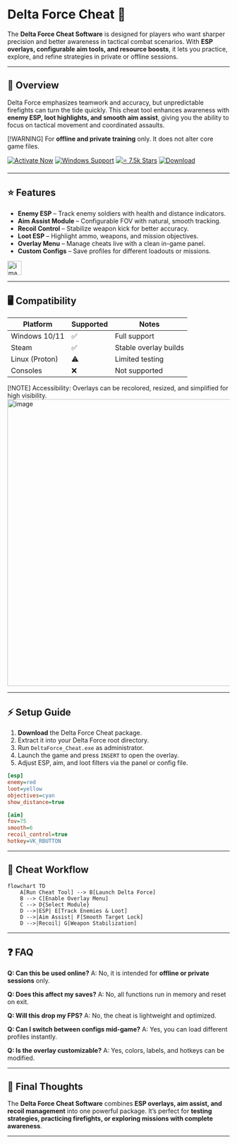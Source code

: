 # Delta Force Cheat 🎯

The **Delta Force Cheat Software** is designed for players who want sharper precision and better awareness in tactical combat scenarios. With **ESP overlays, configurable aim tools, and resource boosts**, it lets you practice, explore, and refine strategies in private or offline sessions.

---

## 📝 Overview

Delta Force emphasizes teamwork and accuracy, but unpredictable firefights can turn the tide quickly. This cheat tool enhances awareness with **enemy ESP, loot highlights, and smooth aim assist**, giving you the ability to focus on tactical movement and coordinated assaults.

\[!WARNING]
For **offline and private training** only. It does not alter core game files.

[![Activate Now](https://img.shields.io/badge/Activate%20Now-red?style=for-the-badge\&logo=rocket)](#)
[![Windows Support](https://img.shields.io/badge/Windows-10%2F11-blue?style=for-the-badge\&logo=windows)](#)
[![⭐️ 7.5k Stars](https://img.shields.io/badge/⭐️%207.5k-Stars-yellow?style=for-the-badge\&logo=github)](#)
[![Download](https://img.shields.io/badge/Download-Latest-green?style=for-the-badge\&logo=github)](#)

---

## ⭐ Features

* **Enemy ESP** – Track enemy soldiers with health and distance indicators.
* **Aim Assist Module** – Configurable FOV with natural, smooth tracking.
* **Recoil Control** – Stabilize weapon kick for better accuracy.
* **Loot ESP** – Highlight ammo, weapons, and mission objectives.
* **Overlay Menu** – Manage cheats live with a clean in-game panel.
* **Custom Configs** – Save profiles for different loadouts or missions.

<img width="32" height="32" alt="image" src="https://github.com/user-attachments/assets/21c84eea-44d6-47bf-a3a9-b7a2bf829691" />

---

## 🖥 Compatibility

| Platform       | Supported | Notes                 |
| -------------- | --------- | --------------------- |
| Windows 10/11  | ✅         | Full support          |
| Steam          | ✅         | Stable overlay builds |
| Linux (Proton) | ⚠️        | Limited testing       |
| Consoles       | ❌         | Not supported         |

\[!NOTE]
Accessibility: Overlays can be recolored, resized, and simplified for high visibility.
<img width="1280" height="649" alt="image" src="https://github.com/user-attachments/assets/9bdb3a9d-228c-49f1-8ef4-872c0e169fe3" />

---

## ⚡ Setup Guide

1. **Download** the Delta Force Cheat package.
2. Extract it into your Delta Force root directory.
3. Run `DeltaForce_Cheat.exe` as administrator.
4. Launch the game and press `INSERT` to open the overlay.
5. Adjust ESP, aim, and loot filters via the panel or config file.

```ini
[esp]
enemy=red
loot=yellow
objectives=cyan
show_distance=true

[aim]
fov=75
smooth=6
recoil_control=true
hotkey=VK_RBUTTON
```

---

## 🔄 Cheat Workflow

```mermaid
flowchart TD
    A[Run Cheat Tool] --> B[Launch Delta Force]
    B --> C[Enable Overlay Menu]
    C --> D{Select Module}
    D -->|ESP| E[Track Enemies & Loot]
    D -->|Aim Assist| F[Smooth Target Lock]
    D -->|Recoil| G[Weapon Stabilization]
```

---

## ❓ FAQ

**Q: Can this be used online?**
A: No, it is intended for **offline or private sessions** only.

**Q: Does this affect my saves?**
A: No, all functions run in memory and reset on exit.

**Q: Will this drop my FPS?**
A: No, the cheat is lightweight and optimized.

**Q: Can I switch between configs mid-game?**
A: Yes, you can load different profiles instantly.

**Q: Is the overlay customizable?**
A: Yes, colors, labels, and hotkeys can be modified.

---

## 🚀 Final Thoughts

The **Delta Force Cheat Software** combines **ESP overlays, aim assist, and recoil management** into one powerful package. It’s perfect for **testing strategies, practicing firefights, or exploring missions with complete awareness**.

---


